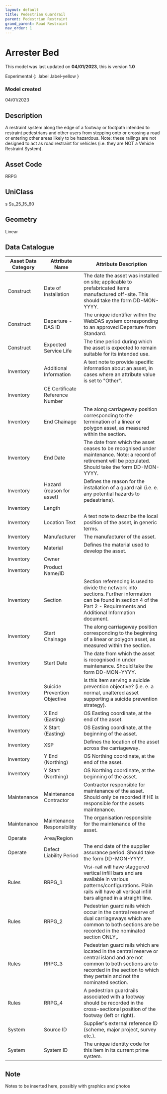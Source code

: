 ```yaml
---
layout: default
title: Pedestrian Guardrail
parent: Pedestrian Restraint
grand_parent: Road Restraint
nav_order: 1
---
```


# Arrester Bed
This model was last updated on **04/01/2023**, this is version **1.0**

Experimental
{: .label .label-yellow }

### Model created
04/01/2023

## Description
A restraint system along the
edge of a footway or footpath
intended to restraint
pedestrians and other users
from stepping onto or crossing
a road or entering other areas
likely to be hazardous. Note:
these railings are not designed
to act as road restraint for
vehicles (i.e. they are NOT a
Vehicle Restraint System).

## Asset Code
RRPG

## UniClass
s Ss_25_15_60

## Geometry
Linear

## Data Catalogue

| Asset Data Category | Attribute Name                  | Attribute Description                                                                                                                                                                                     |
|---------------------|---------------------------------|-----------------------------------------------------------------------------------------------------------------------------------------------------------------------------------------------------------|
| Construct           | Date of Installation            | The date the asset was installed on site; applicable to prefabricated items manufactured off-site. This should take the form DD-MON-YYYY.                                                                 |
| Construct           | Departure - DAS ID              | The unique identifier within the WebDAS system corresponding to an approved Departure from Standard.                                                                                                      |
| Construct           | Expected Service Life           | The time period during which the asset is expected to remain suitable for its intended use.                                                                                                               |
| Inventory           | Additional Information          | A text note to provide specific information about an asset, in cases where an attribute value is set to "Other".                                                                                          |
| Inventory           | CE Certificate Reference Number |                                                                                                                                                                                                           |
| Inventory           | End Chainage                    | The along carriageway position corresponding to the termination of a linear or polygon asset, as measured within the section.                                                                             |
| Inventory           | End Date                        | The date from which the asset ceases to be recognised under maintenance.  Note: a record of retirement will be populated. Should take the form DD-MON-YYYY.                                               |
| Inventory           | Hazard (reason for asset)       | Defines the reason for the installation of a guard rail (i.e. e. any potential hazards to pedestrians).                                                                                                   |
| Inventory           | Length                          |                                                                                                                                                                                                           |
| Inventory           | Location Text                   | A text note to describe the local position of the asset, in generic terms.                                                                                                                                |
| Inventory           | Manufacturer                    | The manufacturer of the asset.                                                                                                                                                                            |
| Inventory           | Material                        | Defines the material used to develop the asset.                                                                                                                                                           |
| Inventory           | Owner                           |                                                                                                                                                                                                           |
| Inventory           | Product Name/ID                 |                                                                                                                                                                                                           |
| Inventory           | Section                         | Section referencing is used to divide the network into sections. Further information can be found in section 4 of the Part 2 - Requirements and Additional Information document.                          |
| Inventory           | Start Chainage                  | The along carriageway position corresponding to the beginning of a linear or polygon asset, as measured within the section.                                                                               |
| Inventory           | Start Date                      | The date from which the asset is recognised in under maintenance. Should take the form DD-MON-YYYY.                                                                                                       |
| Inventory           | Suicide Prevention Objective    | Is this item serving a suicide prevention objective? (i.e. e. a normal, unaltered asset supporting a suicide prevention strategy).                                                                        |
| Inventory           | X End (Easting)                 | OS Easting coordinate, at the end of the asset.                                                                                                                                                           |
| Inventory           | X Start (Easting)               | OS Easting coordinate, at the beginning of the asset.                                                                                                                                                     |
| Inventory           | XSP                             | Defines the location of the asset across the carriageway.                                                                                                                                                 |
| Inventory           | Y End (Northing)                | OS Northing coordinate, at the end of the asset.                                                                                                                                                          |
| Inventory           | Y Start (Northing)              | OS Northing coordinate, at the beginning of the asset.                                                                                                                                                    |
| Maintenance         | Maintenance Contractor          | Contractor responsible for maintenance of the asset. Should only be recorded if HE is responsible for the assets maintenance.                                                                             |
| Maintenance         | Maintenance Responsibility      | The organisation responsible for the maintenance of the asset.                                                                                                                                            |
| Operate             | Area/Region                     |                                                                                                                                                                                                           |
| Operate             | Defect Liability Period         | The end date of the supplier assurance period. Should take the form DD-MON-YYYY.                                                                                                                          |
| Rules               | RRPG_1                          | Visi-rail will have staggered vertical infill bars and are available in various patterns/configurations. Plain rails will have all vertical infill bars aligned in a straight line.                       |
| Rules               | RRPG_2                          | Pedestrian guard rails which occur in the central reserve of dual carriageways which are common to both sections are be recorded in the nominated section ONLY,.                                          |
| Rules               | RRPG_3                          | Pedestrian guard rails which are located in the central reserve or central island and are not common to both sections are to recorded in the section to which they pertain and not the nominated section. |
| Rules               | RRPG_4                          | A pedestrian guardrails associated with a footway should be recorded in the cross-sectional position of the footway (left or right).                                                                      |
| System              | Source ID                       | Supplier's external reference ID (scheme, major project, survey etc.).                                                                                                                                    |
| System              | System ID                       | The unique identity code for this item in its current prime system.                                                                                                                                       |

## Note
Notes to be inserted here, possibly with graphics and photos
